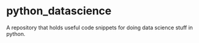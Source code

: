 # python_datascience

A repository that holds useful code snippets for doing data science stuff in python.
